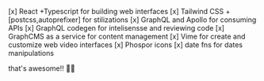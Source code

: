 [x] React +Typescript for building web interfaces
[x] Tailwind CSS +[postcss,autoprefixer] for stilizations
[x] GraphQL and Apollo for consuming APIs
[x] GraphQL codegen for intelisensse and reviewing code
[x] GraphCMS as a service for content management
[x] Vime for create and customize web video interfaces
[x] Phospor icons 
[x] date fns for dates manipulations

that's awesome!! 🤩🤩